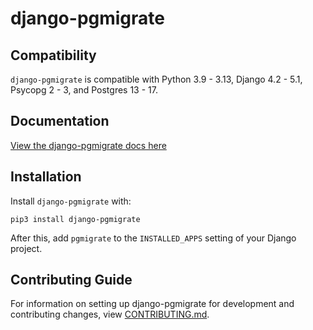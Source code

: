 # django-pgmigrate

## Compatibility

`django-pgmigrate` is compatible with Python 3.9 - 3.13, Django 4.2 - 5.1, Psycopg 2 - 3, and Postgres 13 - 17.

## Documentation

[View the django-pgmigrate docs here](https://django-pgmigrate.readthedocs.io/)

## Installation

Install `django-pgmigrate` with:

    pip3 install django-pgmigrate
After this, add `pgmigrate` to the `INSTALLED_APPS` setting of your Django project.

## Contributing Guide

For information on setting up django-pgmigrate for development and contributing changes, view [CONTRIBUTING.md](CONTRIBUTING.md).
